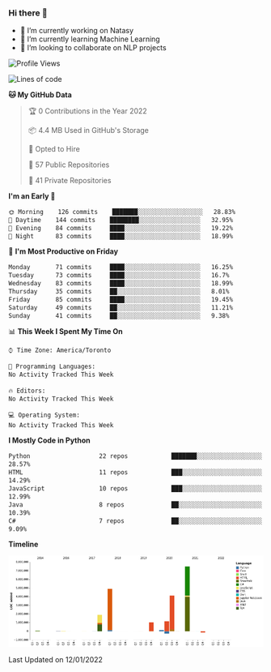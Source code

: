 ### Hi there 👋

<!--
**disooqi/disooqi** is a ✨ _special_ ✨ repository because its `README.md` (this file) appears on your GitHub profile.
-->
- 🔭 I’m currently working on Natasy
- 🌱 I’m currently learning Machine Learning
- 👯 I’m looking to collaborate on NLP projects
<!--
- 🤔 I’m looking for help with ...
- 💬 Ask me about ...
- 📫 How to reach me: http://mohamed.eldesouki.ca
- 😄 Pronouns: ...
- ⚡ Fun fact: ...
-->

<!--START_SECTION:waka-->
![Profile Views](http://img.shields.io/badge/Profile%20Views-0-blue)

![Lines of code](https://img.shields.io/badge/From%20Hello%20World%20I%27ve%20Written-18%20Million%20lines%20of%20code-blue)

**🐱 My GitHub Data** 

> 🏆 0 Contributions in the Year 2022
 > 
> 📦 4.4 MB Used in GitHub's Storage 
 > 
> 💼 Opted to Hire
 > 
> 📜 57 Public Repositories 
 > 
> 🔑 41 Private Repositories  
 > 
**I'm an Early 🐤** 

```text
🌞 Morning    126 commits    ███████░░░░░░░░░░░░░░░░░░   28.83% 
🌆 Daytime    144 commits    ████████░░░░░░░░░░░░░░░░░   32.95% 
🌃 Evening    84 commits     ████░░░░░░░░░░░░░░░░░░░░░   19.22% 
🌙 Night      83 commits     ████░░░░░░░░░░░░░░░░░░░░░   18.99%

```
📅 **I'm Most Productive on Friday** 

```text
Monday       71 commits     ████░░░░░░░░░░░░░░░░░░░░░   16.25% 
Tuesday      73 commits     ████░░░░░░░░░░░░░░░░░░░░░   16.7% 
Wednesday    83 commits     ████░░░░░░░░░░░░░░░░░░░░░   18.99% 
Thursday     35 commits     ██░░░░░░░░░░░░░░░░░░░░░░░   8.01% 
Friday       85 commits     ████░░░░░░░░░░░░░░░░░░░░░   19.45% 
Saturday     49 commits     ██░░░░░░░░░░░░░░░░░░░░░░░   11.21% 
Sunday       41 commits     ██░░░░░░░░░░░░░░░░░░░░░░░   9.38%

```


📊 **This Week I Spent My Time On** 

```text
⌚︎ Time Zone: America/Toronto

💬 Programming Languages: 
No Activity Tracked This Week

🔥 Editors: 
No Activity Tracked This Week

💻 Operating System: 
No Activity Tracked This Week

```

**I Mostly Code in Python** 

```text
Python                   22 repos            ███████░░░░░░░░░░░░░░░░░░   28.57% 
HTML                     11 repos            ███░░░░░░░░░░░░░░░░░░░░░░   14.29% 
JavaScript               10 repos            ███░░░░░░░░░░░░░░░░░░░░░░   12.99% 
Java                     8 repos             ██░░░░░░░░░░░░░░░░░░░░░░░   10.39% 
C#                       7 repos             ██░░░░░░░░░░░░░░░░░░░░░░░   9.09%

```


**Timeline**

![Chart not found](https://raw.githubusercontent.com/disooqi/disooqi/master/charts/bar_graph.png) 


 Last Updated on 12/01/2022
<!--END_SECTION:waka-->

